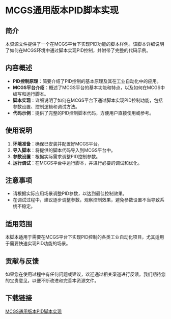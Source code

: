 # MCGS通用版本PID脚本实现

## 简介
本资源文件提供了一个在MCGS平台下实现PID功能的脚本样例。该脚本详细说明了如何在MCGS环境中通过脚本实现PID控制，并附带了完整的代码示例。

## 内容概述
- **PID控制原理**：简要介绍了PID控制的基本原理及其在工业自动化中的应用。
- **MCGS平台介绍**：概述了MCGS平台的基本功能和特点，以及如何在MCGS中编写和运行脚本。
- **脚本实现**：详细说明了如何在MCGS平台下通过脚本实现PID控制功能，包括参数设置、控制逻辑和调试方法。
- **代码示例**：提供了完整的PID控制脚本代码，方便用户直接使用或参考。

## 使用说明
1. **环境准备**：确保已安装并配置好MCGS平台。
2. **导入脚本**：将提供的脚本代码导入到MCGS平台中。
3. **参数设置**：根据实际需求调整PID控制参数。
4. **运行调试**：在MCGS平台中运行脚本，并进行必要的调试和优化。

## 注意事项
- 请根据实际应用场景调整PID参数，以达到最佳控制效果。
- 在调试过程中，建议逐步调整参数，观察控制效果，避免参数设置不当导致系统不稳定。

## 适用范围
本脚本适用于需要在MCGS平台下实现PID控制的各类工业自动化项目，尤其适用于需要快速实现PID功能的场景。

## 贡献与反馈
如果您在使用过程中有任何问题或建议，欢迎通过相关渠道进行反馈。我们期待您的宝贵意见，以便不断改进和完善本资源文件。

## 下载链接

[MCGS通用版本PID脚本实现](https://pan.quark.cn/s/05b86c2453ee)